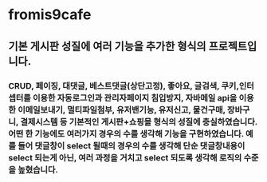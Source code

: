 # fromis9cafe
## 기본 게시판 성질에 여러 기능을 추가한 형식의 프로젝트입니다.
### CRUD, 페이징, 대댓글, 베스트댓글(상단고정), 좋아요, 글검색, 쿠키,인터셉터를 이용한 자동로그인과 관리자페이지 침입방지, 자바메일 api을 이용한 이메일보내기, 멀티파일첨부, 유저밴기능, 유저신고, 물건구매, 장바구니, 결제시스템 등 기본적인 게시판+쇼핑몰 형식의 성질에 충실하였습니다. 어떤 한 기능에도 여러가지 경우의 수를 생각해 기능을 구현하였습니다. 예를 들어 댓글창이 select 될때의 경우의 수를 생각해  단순 댓글창내용이 select 되는게 아닌, 여러 과정을 거치고 select 되도록  생각해 로직의 수준을 높혔습니다.
